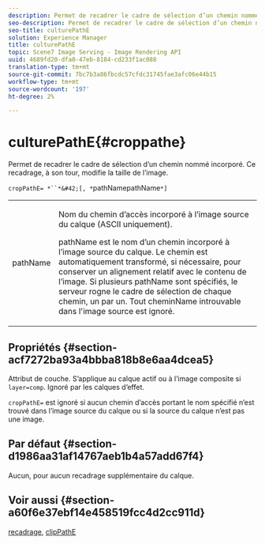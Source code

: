 ```yaml
---
description: Permet de recadrer le cadre de sélection d’un chemin nommé incorporé. Ce recadrage, à son tour, modifie la taille de l’image.
seo-description: Permet de recadrer le cadre de sélection d’un chemin nommé incorporé. Ce recadrage, à son tour, modifie la taille de l’image.
seo-title: culturePathE
solution: Experience Manager
title: culturePathE
topic: Scene7 Image Serving - Image Rendering API
uuid: 4689fd20-dfa0-47eb-8184-cd233f1ac088
translation-type: tm+mt
source-git-commit: 7bc7b3a86fbcdc57cfdc31745fae3afc06e44b15
workflow-type: tm+mt
source-wordcount: '197'
ht-degree: 2%

---
```



# culturePathE{#croppathe}

Permet de recadrer le cadre de sélection d’un chemin nommé incorporé. Ce recadrage, à son tour, modifie la taille de l’image.

`cropPathE= *``*&#42;[, *`pathNamepathName`*]`

<table id="table_598304852E844456AB3AC9FF1F178B71"> 
 <tbody> 
  <tr> 
   <td colname="col1"> <p><span class="codeph"><span class="varname"> pathName</span></span> </p> </td> 
   <td colname="col2"> <p>Nom du chemin d’accès incorporé à l’image source du calque (ASCII uniquement). </p> <p> <span class="codeph"><span class="varname"> </span></span> pathName est le nom d’un chemin incorporé à l’image source du calque. Le chemin est automatiquement transformé, si nécessaire, pour conserver un alignement relatif avec le contenu de l’image. Si plusieurs <span class="codeph"><span class="varname"> pathName</span></span> sont spécifiés, le serveur rogne le cadre de sélection de chaque chemin, un par un. Tout <span class="codeph"><span class="varname"> cheminName</span></span> introuvable dans l'image source est ignoré. </p> </td> 
  </tr> 
 </tbody> 
</table>

## Propriétés {#section-acf7272ba93a4bbba818b8e6aa4dcea5}

Attribut de couche. S’applique au calque actif ou à l’image composite si `layer=comp`. Ignoré par les calques d’effet.

`cropPathE=` est ignoré si aucun chemin d’accès portant le nom spécifié n’est trouvé dans l’image source du calque ou si la source du calque n’est pas une image.

## Par défaut {#section-d1986aa31af14767aeb1b4a57add67f4}

Aucun, pour aucun recadrage supplémentaire du calque.

## Voir aussi {#section-a60f6e37ebf14e458519fcc4d2cc911d}

[recadrage](../../../../../is-api/http-ref/image-serving-api-ref/c-http-protocol-reference/c-command-reference/r-crop.md#reference-6fd0f6399966446ab4425ce050572eab),  [clipPathE](../../../../../is-api/http-ref/image-serving-api-ref/c-http-protocol-reference/c-command-reference/r-clippath.md#reference-8139b1b52dc54749b51b109521ddf83d)
